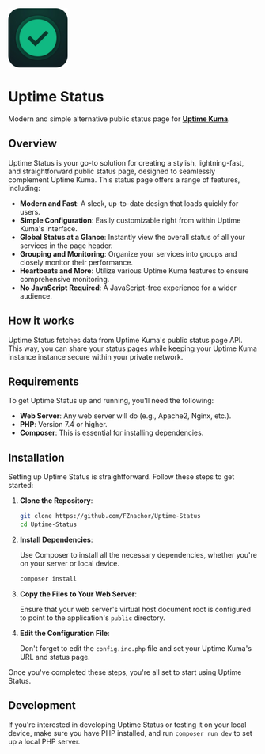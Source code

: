 <img src="./public/icon/success.webp" width="120px" alt="Uptime Status logo">

# Uptime Status

Modern and simple alternative public status page for **[Uptime Kuma](https://uptime.kuma.pet/)**.

## Overview

Uptime Status is your go-to solution for creating a stylish, lightning-fast, and straightforward public status page, designed to seamlessly complement Uptime Kuma. This status page offers a range of features, including:

- **Modern and Fast**: A sleek, up-to-date design that loads quickly for users.
- **Simple Configuration**: Easily customizable right from within Uptime Kuma's interface.
- **Global Status at a Glance**: Instantly view the overall status of all your services in the page header.
- **Grouping and Monitoring**: Organize your services into groups and closely monitor their performance.
- **Heartbeats and More**: Utilize various Uptime Kuma features to ensure comprehensive monitoring.
- **No JavaScript Required**: A JavaScript-free experience for a wider audience.

## How it works

Uptime Status fetches data from Uptime Kuma's public status page API. This way, you can share your status pages while keeping your Uptime Kuma instance instance secure within your private network.

## Requirements

To get Uptime Status up and running, you'll need the following:

- **Web Server**: Any web server will do (e.g., Apache2, Nginx, etc.).
- **PHP**: Version 7.4 or higher.
- **Composer**: This is essential for installing dependencies.

## Installation

Setting up Uptime Status is straightforward. Follow these steps to get started:

1. **Clone the Repository**:

	```sh
	git clone https://github.com/FZnachor/Uptime-Status
	cd Uptime-Status
	```

2. **Install Dependencies**:

	Use Composer to install all the necessary dependencies, whether you're on your server or local device.

	```sh
	composer install
	```

3. **Copy the Files to Your Web Server**:
    
	Ensure that your web server's virtual host document root is configured to point to the application's `public` directory.

4. **Edit the Configuration File**:

    Don't forget to edit the `config.inc.php` file and set your Uptime Kuma's URL and status page.
	
Once you've completed these steps, you're all set to start using Uptime Status.

## Development

If you're interested in developing Uptime Status or testing it on your local device, make sure you have PHP installed, and run `composer run dev` to set up a local PHP server.
